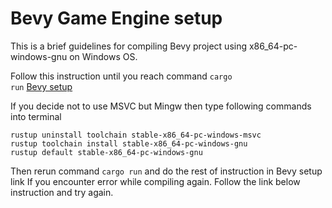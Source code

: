 # Bevy Game Engine setup

This is a brief guidelines for compiling Bevy project using x86_64-pc-windows-gnu on Windows OS.

Follow this instruction until you reach command <code>cargo run</code>
[Bevy setup](https://bevyengine.org/learn/book/getting-started/setup/)

If you decide not to use MSVC but Mingw then type following commands into terminal
```console
rustup uninstall toolchain stable-x86_64-pc-windows-msvc
rustup toolchain install stable-x86_64-pc-windows-gnu
rustup default stable-x86_64-pc-windows-gnu
```
Then rerun command <code>cargo run</code> and do the rest of instruction in Bevy setup link
If you encounter error while compiling again. Follow the link below instruction and try again.
